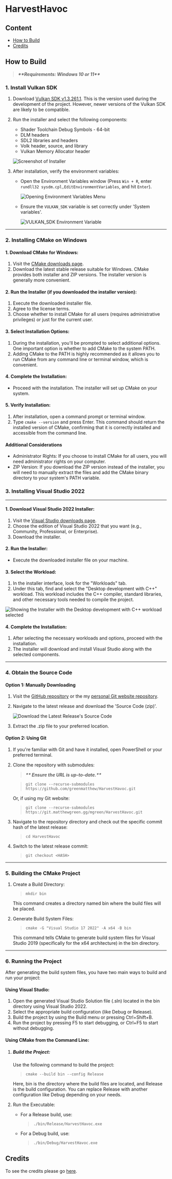 # HarvestHavoc

## Content

- [How to Build](#how-to-build)
- [Credits](#credits)

## How to Build

> ***\*\*Requirements: Windows 10 or 11\*\****

### 1. Install Vulkan SDK
1. Download [Vulkan SDK v1.3.261.1](https://sdk.lunarg.com/sdk/download/1.3.261.1/windows/VulkanSDK-1.3.261.1-Installer.exe). This is the version used during the development of the project. However, newer versions of the Vulkan SDK are likely to be compatible.

2. Run the installer and select the following components:
   - Shader Toolchain Debug Symbols - 64-bit
   - DLM headers
   - SDL2 libraries and headers
   - Volk header, source, and library
   - Vulkan Memory Allocator header

   ![Screenshot of Installer](docs/README.md/build/installer.png)

3. After installation, verify the environment variables:
   - Open the Environment Variables window (Press `Win + R`, enter `rundll32 sysdm.cpl,EditEnvironmentVariables`, and hit `Enter`).

     ![Opening Environment Variables Menu](docs/README.md/build/opening_env_vars_menu.png)

   - Ensure the `VULKAN_SDK` variable is set correctly under 'System variables'.

     ![VULKAN_SDK Environment Variable](docs/README.md/build/env_vars_menu.png)

---

### 2. Installing CMake on Windows

#### 1. Download CMake for Windows:

1. Visit the [CMake downloads page](https://cmake.org/download/).
2. Download the latest stable release suitable for Windows. CMake provides both installer and ZIP versions. The installer version is generally more convenient.

#### 2. Run the Installer (if you downloaded the installer version):
1. Execute the downloaded installer file.
2. Agree to the license terms.
3. Choose whether to install CMake for all users (requires administrative privileges) or just for the current user.

#### 3. Select Installation Options:

1. During the installation, you'll be prompted to select additional options. One important option is whether to add CMake to the system PATH.
2. Adding CMake to the PATH is highly recommended as it allows you to run CMake from any command line or terminal window, which is convenient.

#### 4. Complete the Installation:

- Proceed with the installation. The installer will set up CMake on your system.

#### 5. Verify Installation:

1. After installation, open a command prompt or terminal window.
2. Type ```cmake --version``` and press Enter. This command should return the installed version of CMake, confirming that it is correctly installed and accessible from the command line.

#### Additional Considerations
- Administrator Rights: If you choose to install CMake for all users, you will need administrator rights on your computer.
- ZIP Version: If you download the ZIP version instead of the installer, you will need to manually extract the files and add the CMake binary directory to your system's PATH variable.

### 3. Installing Visual Studio 2022

---

#### 1. Download Visual Studio 2022 Installer:

1. Visit the [Visual Studio downloads page](https://visualstudio.microsoft.com/downloads/).
2. Choose the edition of Visual Studio 2022 that you want (e.g., Community, Professional, or Enterprise).
3. Download the installer.

#### 2. Run the Installer:
- Execute the downloaded installer file on your machine.

#### 3. Select the Workload:

1. In the installer interface, look for the "Workloads" tab.
2. Under this tab, find and select the "Desktop development with C++" workload. This workload includes the C++ compiler, standard libraries, and other necessary tools needed to compile the project.

![Showing the Installer with the Desktop development with C++ workload selected](docs/README.md/build/vs_workload_selection.png)

#### 4. Complete the Installation:

1. After selecting the necessary workloads and options, proceed with the installation.
2. The installer will download and install Visual Studio along with the selected components.

---

### 4. Obtain the Source Code

#### Option 1: Manually Downloading
1. Visit the [GitHub repository](https://github.com/greenmatthew/HarvestHavoc) or the my [personal Git website repository](https://git.matthewgreen.gg/mgreen/HarvestHavoc).
2. Navigate to the latest release and download the 'Source Code (zip)'.

   ![Download the Latest Release's Source Code](docs/README.md/build/download_latest_release_source_code.png)

3. Extract the .zip file to your preferred location.

#### Option 2: Using Git
1. If you're familiar with Git and have it installed, open PowerShell or your preferred terminal.
2. Clone the repository with submodules:

    > ***\*\* Ensure the URL is up-to-date.\*\****

    > ```git clone --recurse-submodules https://github.com/greenmatthew/HarvestHavoc.git```

    Or, if using my Git website:

    > ```git clone --recurse-submodules https://git.matthewgreen.gg/mgreen/HarvestHavoc.git```

3. Navigate to the repository directory and check out the specific commit hash of the latest release:
    >```cd HarvestHavoc```
4. Switch to the latest release commit:
    >```git checkout <HASH>```

---

### 5. Building the CMake Project
1. Create a Build Directory:
    > ```mkdir bin```

    This command creates a directory named bin where the build files will be placed.
2. Generate Build System Files:
    > ```cmake -G "Visual Studio 17 2022" -A x64 -B bin```
    
    This command tells CMake to generate build system files for Visual Studio 2019 (specifically for the x64 architecture) in the bin directory.

---

### 6. Running the Project
After generating the build system files, you have two main ways to build and run your project:

#### Using Visual Studio:

1. Open the generated Visual Studio Solution file (.sln) located in the bin directory using Visual Studio 2022.
2. Select the appropriate build configuration (like Debug or Release).
3. Build the project by using the Build menu or pressing Ctrl+Shift+B.
4. Run the project by pressing F5 to start debugging, or Ctrl+F5 to start without debugging.

#### Using CMake from the Command Line:

1. ##### Build the Project:

    Use the following command to build the project:

    > ```cmake --build bin --config Release```

    Here, bin is the directory where the build files are located, and Release is the build configuration. You can replace Release with another configuration like Debug depending on your needs.

2. Run the Executable:

    - For a Release build, use:
        > ```./bin/Release/HarvestHavoc.exe```
    - For a Debug build, use:
        > ```./bin/Debug/HarvestHavoc.exe```

## Credits

To see the credits please go [here](/CREDITS.md).